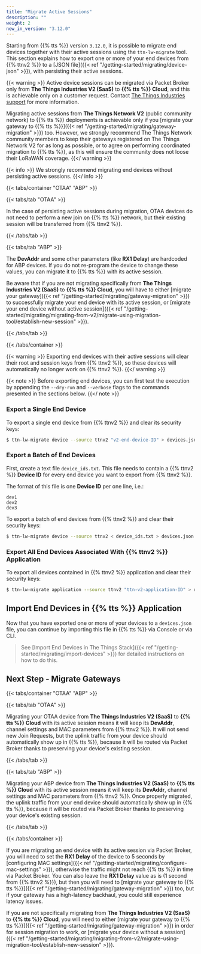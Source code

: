 ```yaml
---
title: "Migrate Active Sessions"
description: ""
weight: 2
new_in_version: "3.12.0"
---
```


Starting from {{% tts %}} version `3.12.0`, it is possible to migrate end devices together with their active sessions using the `ttn-lw-migrate` tool. This section explains how to export one or more of your end devices from {{% ttnv2 %}} to a [JSON file]({{< ref "/getting-started/migrating/device-json" >}}), with persisting their active sessions.

<!--more-->

{{< warning >}} Active device sessions can be migrated via Packet Broker only from **The Things Industries V2 (SaaS)** to **{{% tts %}} Cloud**, and this is achievable only on a customer request. Contact [The Things Industries support](mailto:support@thethingsindustries.com) for more information. 

Migrating active sessions from **The Things Network V2** (public community network) to {{% tts %}} deployments is achievable only if you [migrate your gateway to {{% tts %}}]({{< ref "/getting-started/migrating/gateway-migration" >}}) too. However, we strongly recommend The Things Network community members to keep their gateways registered on The Things Network V2 for as long as possible, or to agree on performing coordinated migration to {{% tts %}}, as this will ensure the community does not loose their LoRaWAN coverage. {{</ warning >}}

{{< info >}} We strongly recommend migrating end devices without persisting active sessions. {{</ info >}}

{{< tabs/container "OTAA" "ABP" >}}

{{< tabs/tab "OTAA" >}}

In the case of persisting active sessions during migration, OTAA devices do not need to perform a new join on {{% tts %}} network, but their existing session will be transferred from {{% ttnv2 %}}.

{{< /tabs/tab >}}

{{< tabs/tab "ABP" >}}

The **DevAddr** and some other parameters (like **RX1 Delay**) are hardcoded for ABP devices. If you do not re-program the device to change these values, you can migrate it to {{% tts %}} with its active session. 

Be aware that if you are not migrating specifically from **The Things Industries V2 (SaaS)** to **{{% tts %}} Cloud**, you will have to either [migrate your gateway]({{< ref "/getting-started/migrating/gateway-migration" >}}) to successfully migrate your end device with its active session, or [migrate your end device without active session]({{< ref "/getting-started/migrating/migrating-from-v2/migrate-using-migration-tool/establish-new-session" >}}). 

{{< /tabs/tab >}}

{{< /tabs/container >}}

{{< warning >}} Exporting end devices with their active sessions will clear their root and session keys from {{% ttnv2 %}}, so these devices will automatically no longer work on {{% ttnv2 %}}. {{</ warning >}}

{{< note >}} Before exporting end devices, you can first test the execution by appending the `--dry-run` and `--verbose` flags to the commands presented in the sections below. {{</ note >}}

### Export a Single End Device

To export a single end device from {{% ttnv2 %}} and clear its security keys:

```bash
$ ttn-lw-migrate device --source ttnv2 "v2-end-device-ID" > devices.json
```

### Export a Batch of End Devices

First, create a text file `device_ids.txt`. This file needs to contain a {{% ttnv2 %}} **Device ID** for every end device you want to export from {{% ttnv2 %}}. 

The format of this file is one **Device ID** per one line, i.e.:

```
dev1
dev2
dev3
```

To export a batch of end devices from {{% ttnv2 %}} and clear their security keys:

```bash
$ ttn-lw-migrate device --source ttnv2 < device_ids.txt > devices.json
```

### Export All End Devices Associated With {{% ttnv2 %}} Application

To export all devices contained in {{% ttnv2 %}} application and clear their security keys:

```bash
$ ttn-lw-migrate application --source ttnv2 "ttn-v2-application-ID" > devices.json
```

## Import End Devices in {{% tts %}} Application

Now that you have exported one or more of your devices to a `devices.json` file, you can continue by importing this file in {{% tts %}} via Console or via CLI. 

> See [Import End Devices in The Things Stack]({{< ref "/getting-started/migrating/import-devices" >}}) for detailed instructions on how to do this.

## Next Step - Migrate Gateways

{{< tabs/container "OTAA" "ABP" >}}

{{< tabs/tab "OTAA" >}}

Migrating your OTAA device from **The Things Industries V2 (SaaS)** to **{{% tts %}} Cloud** with its active session means it will keep its **DevAddr**, channel settings and MAC parameters from {{% ttnv2 %}}. It will not send new Join Requests, but the uplink traffic from your device should automatically show up in {{% tts %}}, because it will be routed via Packet Broker thanks to preserving your device's existing session. 

{{< /tabs/tab >}}

{{< tabs/tab "ABP" >}}

Migrating your ABP device from **The Things Industries V2 (SaaS)** to **{{% tts %}} Cloud** with its active session means it will keep its **DevAddr**, channel settings and MAC parameters from {{% ttnv2 %}}. Once properly migrated, the uplink traffic from your end device should automatically show up in {{% tts %}}, because it will be routed via Packet Broker thanks to preserving your device's existing session.

{{< /tabs/tab >}}

{{< /tabs/container >}}

If you are migrating an end device with its active session via Packet Broker, you will need to set the **RX1 Delay** of the device to 5 seconds by [configuring MAC settings]({{< ref "/getting-started/migrating/configure-mac-settings" >}}), otherwise the traffic might not reach {{% tts %}} in time via Packet Broker. You can also leave the **RX1 Delay** value as is (1 second from {{% ttnv2 %}}), but then you will need to [migrate your gateway to {{% tts %}}]({{< ref "/getting-started/migrating/gateway-migration" >}}) too, but if your gateway has a high-latency backhaul, you could still experience latency issues.

If you are not specifically migrating from **The Things Industries V2 (SaaS)** to **{{% tts %}} Cloud**, you will need to either [migrate your gateway to {{% tts %}}]({{< ref "/getting-started/migrating/gateway-migration" >}}) in order for session migration to work, or [migrate your device without a session]({{< ref "/getting-started/migrating/migrating-from-v2/migrate-using-migration-tool/establish-new-session" >}}).
